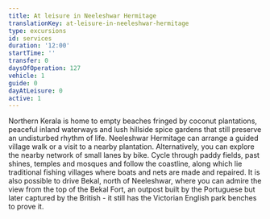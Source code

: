 ```yaml
---
title: At leisure in Neeleshwar Hermitage
translationKey: at-leisure-in-neeleshwar-hermitage
type: excursions
id: services
duration: '12:00'
startTime: ''
transfer: 0
daysOfOperation: 127
vehicle: 1
guide: 0
dayAtLeisure: 0
active: 1
---
```

Northern Kerala is home to empty beaches fringed by coconut plantations, peaceful inland waterways and lush hillside spice gardens that still preserve an undisturbed rhythm of life.     Neeleshwar Hermitage can arrange a guided village walk or a visit to a nearby plantation. Alternatively, you can explore the nearby network of small lanes by bike. Cycle through paddy fields, past shines, temples and mosques and follow the coastline, along which lie traditional fishing villages where boats and nets are made and repaired.     It is also possible to drive Bekal, north of Neeleshwar, where you can admire the view from the top of the Bekal Fort, an outpost built by the Portuguese but later captured by the British - it still has the Victorian English park benches to prove it.